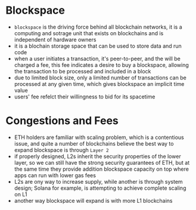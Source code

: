 # **Blockspace**
- `blockspace` is the driving force behind all blockchain networks, it is a computing and sotrage unit that exists on blockchains and is independent of hardware owners
- it is a blochain storage space that can be used to store data and run code
- when a user initiates a transaction, it's peer-to-peer, and the will be charged a fee, this fee indicates a desire to buy a blockspace, allowing the transaction to be processed and included in a block
- due to limited block size, only a limited number of transactions can be processed at any given time, which gives blockspace an implicit time value
- users' fee refelct their willingness to bid for its spacetime

# **Congestions and Fees**
- ETH holders are familiar with scaling problem, which is a contentious issue, and quite a number of blockchains believe the best way to expand blockspace is through `Layer 2`
- if properly designed, L2s inherit the security properties of the lower layer, so we can still have the strong security guarantees of ETH, but at the same time they provide addition blockspace capacity on top where apps can run with lower gas fees
- L2s are ony way to increase supply, while another is through system design; Solana for example, is attempting to achieve complete scaling on L1
- another way blockspace will expand is with more L1 blockchains